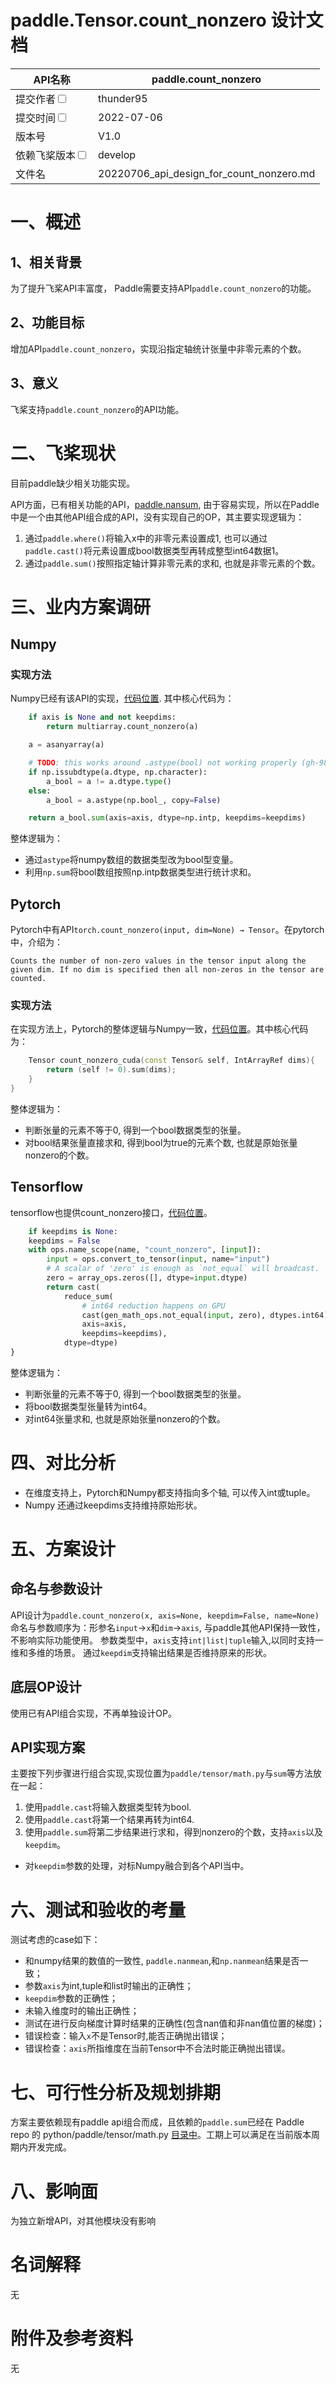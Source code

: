 # paddle.Tensor.count_nonzero 设计文档

|API名称 | paddle.count_nonzero | 
|---|---|
|提交作者<input type="checkbox" class="rowselector hidden"> | thunder95 | 
|提交时间<input type="checkbox" class="rowselector hidden"> | 2022-07-06 | 
|版本号 | V1.0 | 
|依赖飞桨版本<input type="checkbox" class="rowselector hidden"> | develop | 
|文件名 | 20220706_api_design_for_count_nonzero.md<br> | 

# 一、概述

## 1、相关背景
为了提升飞桨API丰富度， Paddle需要支持API`paddle.count_nonzero`的功能。
## 2、功能目标
增加API`paddle.count_nonzero`，实现沿指定轴统计张量中非零元素的个数。
## 3、意义
飞桨支持`paddle.count_nonzero`的API功能。

# 二、飞桨现状
目前paddle缺少相关功能实现。

API方面，已有相关功能的API，[paddle.nansum](https://github.com/PaddlePaddle/Paddle/blob/develop/python/paddle/tensor/math.py#L910), 由于容易实现，所以在Paddle中是一个由其他API组合成的API，没有实现自己的OP，其主要实现逻辑为：
1. 通过`paddle.where()`将输入x中的非零元素设置成1, 也可以通过`paddle.cast()`将元素设置成bool数据类型再转成整型int64数据1。
2. 通过`paddle.sum()`按照指定轴计算非零元素的求和, 也就是非零元素的个数。

# 三、业内方案调研
## Numpy 
### 实现方法
Numpy已经有该API的实现，[代码位置](https://github.com/numpy/numpy/blob/v1.23.0/numpy/core/numeric.py#L431-L502).
其中核心代码为：
```Python
    if axis is None and not keepdims:
        return multiarray.count_nonzero(a)

    a = asanyarray(a)

    # TODO: this works around .astype(bool) not working properly (gh-9847)
    if np.issubdtype(a.dtype, np.character):
        a_bool = a != a.dtype.type()
    else:
        a_bool = a.astype(np.bool_, copy=False)

    return a_bool.sum(axis=axis, dtype=np.intp, keepdims=keepdims)

```
整体逻辑为：

- 通过`astype`将numpy数组的数据类型改为bool型变量。
- 利用`np.sum`将bool数组按照np.intp数据类型进行统计求和。

## Pytorch
Pytorch中有API`torch.count_nonzero(input, dim=None) → Tensor`。在pytorch中，介绍为：
```
Counts the number of non-zero values in the tensor input along the given dim. If no dim is specified then all non-zeros in the tensor are counted.
```

### 实现方法
在实现方法上，Pytorch的整体逻辑与Numpy一致，[代码位置](https://github.com/pytorch/pytorch/blob/master/aten/src/ATen/native/ReduceOps.cpp#L1232-L1244)。其中核心代码为：
```c++
    Tensor count_nonzero_cuda(const Tensor& self, IntArrayRef dims){
        return (self != 0).sum(dims);
    }
}
```
整体逻辑为：
- 判断张量的元素不等于0, 得到一个bool数据类型的张量。
- 对bool结果张量直接求和, 得到bool为true的元素个数, 也就是原始张量nonzero的个数。

## Tensorflow

tensorflow也提供count_nonzero接口，[代码位置](https://github.com/tensorflow/tensorflow/blob/v2.9.1/tensorflow/python/ops/math_ops.py#L2449-L2514)。

```python
    if keepdims is None:
    keepdims = False
    with ops.name_scope(name, "count_nonzero", [input]):
        input = ops.convert_to_tensor(input, name="input")
        # A scalar of 'zero' is enough as `not_equal` will broadcast.
        zero = array_ops.zeros([], dtype=input.dtype)
        return cast(
            reduce_sum(
                # int64 reduction happens on GPU
                cast(gen_math_ops.not_equal(input, zero), dtypes.int64),
                axis=axis,
                keepdims=keepdims),
            dtype=dtype)
}
```
整体逻辑为：
- 判断张量的元素不等于0, 得到一个bool数据类型的张量。
- 将bool数据类型张量转为int64。
- 对int64张量求和, 也就是原始张量nonzero的个数。


# 四、对比分析
- 在维度支持上，Pytorch和Numpy都支持指向多个轴, 可以传入int或tuple。
- Numpy 还通过keepdims支持维持原始形状。

# 五、方案设计
## 命名与参数设计
API设计为`paddle.count_nonzero(x, axis=None, keepdim=False, name=None)`
命名与参数顺序为：形参名`input`->`x`和`dim`->`axis`,  与paddle其他API保持一致性，不影响实际功能使用。
参数类型中，`axis`支持`int|list|tuple`输入,以同时支持一维和多维的场景。
通过`keepdim`支持输出结果是否维持原来的形状。

## 底层OP设计
使用已有API组合实现，不再单独设计OP。

## API实现方案
主要按下列步骤进行组合实现,实现位置为`paddle/tensor/math.py`与`sum`等方法放在一起：
1. 使用`paddle.cast`将输入数据类型转为bool.
2. 使用`paddle.cast`将第一个结果再转为int64.
3. 使用`paddle.sum`将第二步结果进行求和，得到nonzero的个数，支持`axis`以及`keepdim`。

- 对`keepdim`参数的处理，对标Numpy融合到各个API当中。

# 六、测试和验收的考量
测试考虑的case如下：

- 和numpy结果的数值的一致性, `paddle.nanmean`,和`np.nanmean`结果是否一致；
- 参数`axis`为int,tuple和list时输出的正确性；
- `keepdim`参数的正确性；
- 未输入维度时的输出正确性；
- 测试在进行反向梯度计算时结果的正确性(包含nan值和非nan值位置的梯度)；
- 错误检查：输入`x`不是Tensor时,能否正确抛出错误；
- 错误检查：`axis`所指维度在当前Tensor中不合法时能正确抛出错误。

# 七、可行性分析及规划排期

方案主要依赖现有paddle api组合而成，且依赖的`paddle.sum`已经在 Paddle repo 的 python/paddle/tensor/math.py [目录中](https://github.com/PaddlePaddle/Paddle/blob/develop/python/paddle/tensor/math.py#L910)。工期上可以满足在当前版本周期内开发完成。

# 八、影响面
为独立新增API，对其他模块没有影响

# 名词解释
无
# 附件及参考资料
无

